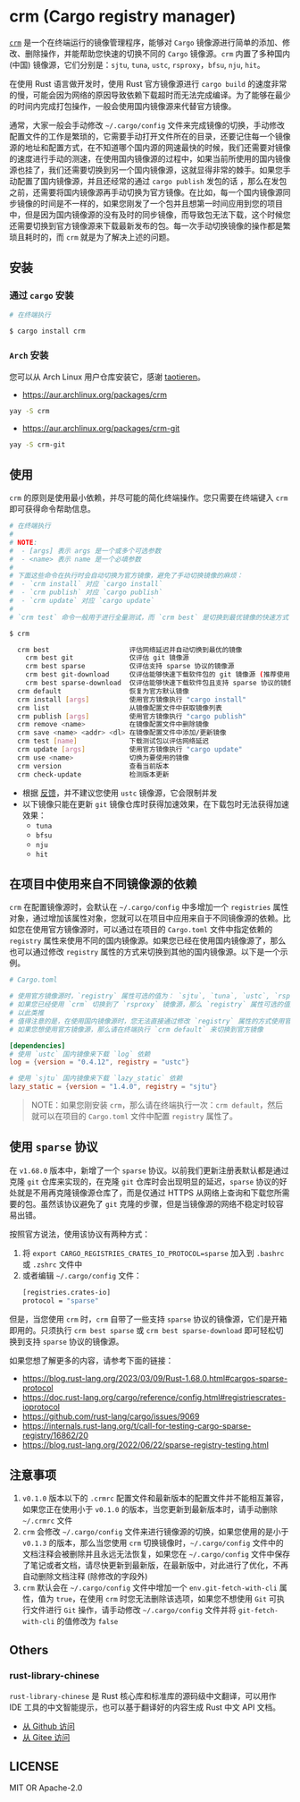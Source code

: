 # crm (Cargo registry manager)

[`crm`](https://github.com/wtklbm/crm) 是一个在终端运行的镜像管理程序，能够对 `Cargo` 镜像源进行简单的添加、修改、删除操作，并能帮助您快速的切换不同的 `Cargo` 镜像源。`crm` 内置了多种国内 (中国) 镜像源，它们分别是：`sjtu`, `tuna`, `ustc`, `rsproxy`，`bfsu`, `nju`, `hit`。


在使用 Rust 语言做开发时，使用 Rust 官方镜像源进行 `cargo build` 的速度非常的慢，可能会因为网络的原因导致依赖下载超时而无法完成编译。为了能够在最少的时间内完成打包操作，一般会使用国内镜像源来代替官方镜像。


通常，大家一般会手动修改 `~/.cargo/config` 文件来完成镜像的切换，手动修改配置文件的工作是繁琐的，它需要手动打开文件所在的目录，还要记住每一个镜像源的地址和配置方式，在不知道哪个国内源的网速最快的时候，我们还需要对镜像的速度进行手动的测速，在使用国内镜像源的过程中，如果当前所使用的国内镜像源也挂了，我们还需要切换到另一个国内镜像源，这就显得非常的棘手。如果您手动配置了国内镜像源，并且还经常的通过 `cargo publish` 发包的话 ，那么在发包之前，还需要将国内镜像源再手动切换为官方镜像。在比如，每一个国内镜像源同步镜像的时间是不一样的，如果您刚发了一个包并且想第一时间应用到您的项目中，但是因为国内镜像源的没有及时的同步镜像，而导致包无法下载，这个时候您还需要切换到官方镜像源来下载最新发布的包。每一次手动切换镜像的操作都是繁琐且耗时的，而 `crm` 就是为了解决上述的问题。



## 安装

### 通过 `cargo` 安装

```bash
# 在终端执行

$ cargo install crm
```



### `Arch` 安装

您可以从 Arch Linux 用户仓库安装它，感谢 [taotieren](https://github.com/taotieren)。

- <https://aur.archlinux.org/packages/crm>

```bash
yay -S crm
```

- <https://aur.archlinux.org/packages/crm-git>

```bash
yay -S crm-git
```

## 使用

`crm` 的原则是使用最小依赖，并尽可能的简化终端操作。您只需要在终端键入 `crm` 即可获得命令帮助信息。

```bash
# 在终端执行
#
# NOTE:
#  - [args] 表示 args 是一个或多个可选参数
#  - <name> 表示 name 是一个必填参数
#
# 下面这些命令在执行时会自动切换为官方镜像，避免了手动切换镜像的麻烦：
#  - `crm install` 对应 `cargo install`
#  - `crm publish` 对应 `cargo publish`
#  - `crm update` 对应 `cargo update`
#
# `crm test` 命令一般用于进行全量测试，而 `crm best` 是切换到最优镜像的快速方式

$ crm

  crm best                    评估网络延迟并自动切换到最优的镜像
    crm best git              仅评估 git 镜像源
    crm best sparse           仅评估支持 sparse 协议的镜像源
    crm best git-download     仅评估能够快速下载软件包的 git 镜像源 (推荐使用)
    crm best sparse-download  仅评估能够快速下载软件包且支持 sparse 协议的镜像源 (推荐使用)
  crm default                 恢复为官方默认镜像
  crm install [args]          使用官方镜像执行 "cargo install"
  crm list                    从镜像配置文件中获取镜像列表
  crm publish [args]          使用官方镜像执行 "cargo publish"
  crm remove <name>           在镜像配置文件中删除镜像
  crm save <name> <addr> <dl> 在镜像配置文件中添加/更新镜像
  crm test [name]             下载测试包以评估网络延迟
  crm update [args]           使用官方镜像执行 "cargo update"
  crm use <name>              切换为要使用的镜像
  crm version                 查看当前版本
  crm check-update            检测版本更新
```


- 根据 [反馈](https://github.com/wtklbm/crm/issues/11)，并不建议您使用 `ustc` 镜像源，它会限制并发
- 以下镜像只能在更新 `git` 镜像仓库时获得加速效果，在下载包时无法获得加速效果：
  - `tuna`
  - `bfsu`
  - `nju`
  - `hit`



## 在项目中使用来自不同镜像源的依赖

`crm` 在配置镜像源时，会默认在 `~/.cargo/config` 中多增加一个 `registries` 属性对象，通过增加该属性对象，您就可以在项目中应用来自于不同镜像源的依赖。比如您在使用官方镜像源时，可以通过在项目的 `Cargo.toml` 文件中指定依赖的 `registry` 属性来使用不同的国内镜像源。如果您已经在使用国内镜像源了，那么也可以通过修改 `registry` 属性的方式来切换到其他的国内镜像源。以下是一个示例。




```toml
# Cargo.toml

# 使用官方镜像源时，`registry` 属性可选的值为： `sjtu`, `tuna`, `ustc`, `rsproxy`, `bfsu`, `nju`, `hit`
# 如果您已经使用 `crm` 切换到了 `rsproxy` 镜像源，那么 `registry` 属性可选的值则为其他国内镜像：`sjtu`, `tuna`, `ustc`, `bfsu`, `nju`, `hit`
# 以此类推
# 值得注意的是，在使用国内镜像源时，您无法直接通过修改 `registry` 属性的方式使用官方镜像源
# 如果您想使用官方镜像源，那么请在终端执行 `crm default` 来切换到官方镜像

[dependencies]
# 使用 `ustc` 国内镜像来下载 `log` 依赖
log = {version = "0.4.12", registry = "ustc"}

# 使用 `sjtu` 国内镜像来下载 `lazy_static` 依赖
lazy_static = {version = "1.4.0", registry = "sjtu"}
```



> NOTE：如果您刚安装 `crm`，那么请在终端执行一次：`crm default`，然后就可以在项目的 `Cargo.toml` 文件中配置 `registry` 属性了。



## 使用 `sparse` 协议

在 `v1.68.0` 版本中，新增了一个 `sparse` 协议。以前我们更新注册表默认都是通过克隆 `git` 仓库来实现的，在克隆 `git` 仓库时会出现明显的延迟，`sparse` 协议的好处就是不用再克隆镜像源仓库了，而是仅通过 HTTPS 从网络上查询和下载您所需要的包。虽然该协议避免了 `git` 克隆的步骤，但是当镜像源的网络不稳定时较容易出错。

按照官方说法，使用该协议有两种方式：

1. 将 `export CARGO_REGISTRIES_CRATES_IO_PROTOCOL=sparse` 加入到 `.bashrc` 或 `.zshrc` 文件中
2. 或者编辑 `~/.cargo/config` 文件：
    ```bash
    [registries.crates-io]
    protocol = "sparse"
    ```

但是，当您使用 `crm` 时，`crm` 自带了一些支持 `sparse` 协议的镜像源，它们是开箱即用的。只须执行 `crm best sparse` 或 `crm best sparse-download` 即可轻松切换到支持 `sparse` 协议的镜像源。

如果您想了解更多的内容，请参考下面的链接：
 - <https://blog.rust-lang.org/2023/03/09/Rust-1.68.0.html#cargos-sparse-protocol>
 - <https://doc.rust-lang.org/cargo/reference/config.html#registriescrates-ioprotocol>
 - <https://github.com/rust-lang/cargo/issues/9069>
 - <https://internals.rust-lang.org/t/call-for-testing-cargo-sparse-registry/16862/20>
 - <https://blog.rust-lang.org/2022/06/22/sparse-registry-testing.html>




## 注意事项

1. `v0.1.0` 版本以下的 `.crmrc` 配置文件和最新版本的配置文件并不能相互兼容，如果您正在使用小于 `v0.1.0` 的版本，当您更新到最新版本时，请手动删除 `~/.crmrc` 文件
2. `crm` 会修改 `~/.cargo/config` 文件来进行镜像源的切换，如果您使用的是小于 `v0.1.3` 的版本，那么当您使用 `crm` 切换镜像时，`~/.cargo/config` 文件中的文档注释会被删除并且永远无法恢复，如果您在 `~/.cargo/config` 文件中保存了笔记或者文档，请尽快更新到最新版，在最新版中，对此进行了优化，不再自动删除文档注释 (除修改的字段外)
3. `crm` 默认会在 `~/.cargo/config` 文件中增加一个 `env.git-fetch-with-cli` 属性，值为 `true`，在使用 `crm` 时您无法删除该选项，如果您不想使用 `Git` 可执行文件进行 `Git` 操作，请手动修改 `~/.cargo/config` 文件并将 `git-fetch-with-cli` 的值修改为 `false`



## Others

### rust-library-chinese

`rust-library-chinese` 是 Rust 核心库和标准库的源码级中文翻译，可以用作 IDE 工具的中文智能提示，也可以基于翻译好的内容生成 Rust 中文 API 文档。

- [从 Github 访问](https://github.com/wtklbm/rust-library-i18n)
- [从 Gitee 访问](https://gitee.com/wtklbm/rust-library-chinese)




## LICENSE

MIT OR Apache-2.0

